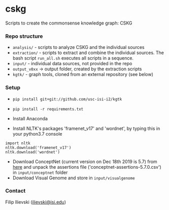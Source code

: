 # cskg
Scripts to create the commonsense knowledge graph: CSKG

### Repo structure

* `analysis/` - scripts to analyze CSKG and the individual sources
* `extraction/` - scripts to extract and combine the individual sources. The bash script `run_all.sh` executes all scripts in a sequence.
* `input/` - individual data sources, not provided in the repo
* `output_v0xx` -> output folder, created by the extraction scripts
* `kgtk/` - graph tools, cloned from an external repository (see below)

### Setup
* `pip install git+git://github.com/usc-isi-i2/kgtk`

* `pip install -r requirements.txt`

* Install Anaconda
* Install NLTK's packages 'framenet_v17' and 'wordnet', by typing this in your python3.7 console
```
import nltk
nltk.download('framenet_v17')
nltk.download('wordnet')
```
* Download ConceptNet (current version on Dec 18th 2019 is 5.7) from [here](https://github.com/commonsense/conceptnet5/wiki/Downloads) and unpack the assertions file ('conceptnet-assertions-5.7.0.csv') in `input/conceptnet` folder
* Download Visual Genome and store in `input/visualgenome`


### Contact
Filip Ilievski (ilievski@isi.edu)
